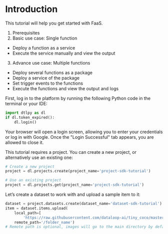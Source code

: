 # Introduction  
This tutorial will help you get started with FaaS.  
1. Prerequisites  
2. Basic use case:  Single function  
* Deploy a function as a service  
* Execute the service manually and view the output  
3. Advance use case: Multiple functions  
* Deploy several functions as a package  
* Deploy a service of the package  
* Set trigger events to the functions  
* Execute the functions and view the output and logs  
  
First, log in to the platform by running the following Python code in the terminal or your IDE:  

```python
import dtlpy as dl
if dl.token_expired():
    dl.login()
```
Your browser will open a login screen, allowing you to enter your credentials or log in with Google. Once the "Login Successful" tab appears, you are allowed to close it.  
  
This tutorial requires a project. You can create a new project, or alternatively use an existing one:  

```python
# Create a new project
project = dl.projects.create(project_name='project-sdk-tutorial')
```

```python
# Use an existing project
project = dl.projects.get(project_name='project-sdk-tutorial')
```
Let’s create a dataset to work with and upload a sample item to it:  

```python
dataset = project.datasets.create(dataset_name='dataset-sdk-tutorial')
item = dataset.items.upload(
    local_path=[
        'https://raw.githubusercontent.com/dataloop-ai/tiny_coco/master/images/train2017/000000184321.jpg'],
    remote_path='/folder_name')
# Remote path is optional, images will go to the main directory by default
```

